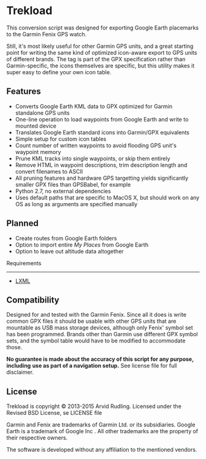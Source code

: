 Trekload
========

This conversion script was designed for exporting Google Earth placemarks to the
Garmin Fenix GPS watch.

Still, it's most likely useful for other Garmin GPS
units, and a great starting point for writing the same kind of optimized
icon-aware export to GPS units of different brands. The <sym> tag is
part of the GPX specification rather than Garmin-specific, the icons themselves
are specific, but this utility makes it super easy to define your own icon table.

Features
--------
* Converts Google Earth KML data to GPX optimized for Garmin standalone GPS units
* One-line operation to load waypoints from Google Earth and write to mounted device
* Translates Google Earth standard icons into Garmin/GPX equivalents
* Simple setup for custom icon tables
* Count number of written waypoints to avoid flooding GPS unit's waypoint memory
* Prune KML tracks into single waypoints, or skip them entirely
* Remove HTML in waypoint descriptions, trim description length and convert filenames to ASCII
* All pruning features and hardware GPS targetting yields significantly smaller GPX files than GPSBabel, for example
* Python 2.7, no external dependencies
* Uses default paths that are specific to MacOS X, but should work on any OS as long as arguments are specified manually

Planned
-------
* Create routes from Google Earth folders
* Option to import entire *My Places* from Google Earth
* Option to leave out altitude data altogether

Requirements
____________
* [LXML](http://lxml.de/)

Compatibility
-------------
Designed for and tested with the Garmin Fenix. Since all it does is write
common GPX files it should be usable with other GPS units that are
mountable as USB mass storage devices, although only Fenix' symbol set has been
programmed. Brands other than Garmin use different GPX symbol sets, and the
symbol table would have to be modified to accommodate those.

__No guarantee is made about the accuracy of this script for any purpose, including__
__use as part of a navigation setup.__ See license file for full disclaimer.

License
-------

Trekload is copyright © 2013-2015 Arvid Rudling. Licensed under the Revised BSD License, se LICENSE file

Garmin and Fenix are trademarks of Garmin Ltd. or its subsidiaries.
Google Earth is a trademark of Google Inc .
All other trademarks are the property of their respective owners.

The software is developed without any affiliation to the mentioned vendors.
